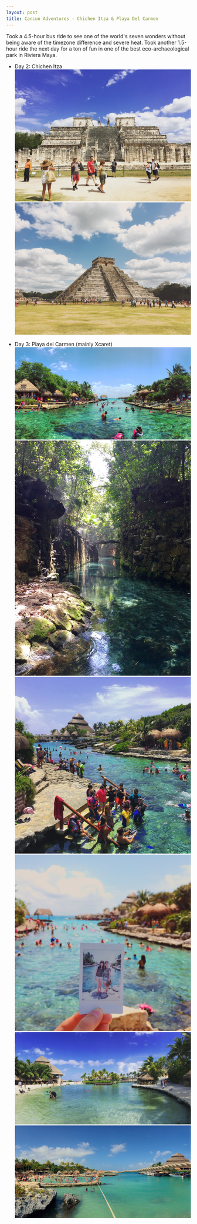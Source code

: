 ```yaml
---
layout: post
title: Cancun Adventures - Chichen Itza & Playa Del Carmen
---
```


Took a 4.5-hour bus ride to see one of the world's seven wonders without being aware of the timezone difference and severe heat. 
Took another 1.5-hour ride the next day for a ton of fun in one of the best eco-archaeological park in Riviera Maya.

* Day 2: Chichen Itza 
![Chichen Itza 1](/images/chichenitza-1.jpg)
![Chichen Itza 2](/images/chichenitza-2.jpg)

* Day 3: Playa del Carmen (mainly Xcaret)
![Xcaret 3](/images/xcaret-3.jpg)
![Xcaret 4](/images/xcaret-4.jpg)
![Xcaret 2](/images/xcaret-2.jpg)
![Xcaret 6](/images/xcaret-6.jpg)
![Xcaret 1](/images/xcaret-1.jpg)
![Xcaret 7](/images/xcaret-7.jpg)

